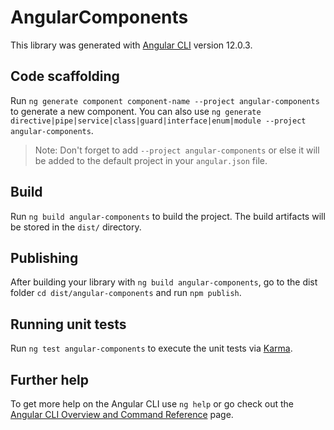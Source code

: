 # AngularComponents

This library was generated with [Angular CLI](https://github.com/angular/angular-cli) version 12.0.3.

## Code scaffolding

Run `ng generate component component-name --project angular-components` to generate a new component. You can also use `ng generate directive|pipe|service|class|guard|interface|enum|module --project angular-components`.

> Note: Don't forget to add `--project angular-components` or else it will be added to the default project in your `angular.json` file.

## Build

Run `ng build angular-components` to build the project. The build artifacts will be stored in the `dist/` directory.

## Publishing

After building your library with `ng build angular-components`, go to the dist folder `cd dist/angular-components` and run `npm publish`.

## Running unit tests

Run `ng test angular-components` to execute the unit tests via [Karma](https://karma-runner.github.io).

## Further help

To get more help on the Angular CLI use `ng help` or go check out the [Angular CLI Overview and Command Reference](https://angular.io/cli) page.
